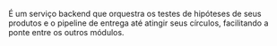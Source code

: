 É um serviço backend que orquestra os testes de hipóteses de seus produtos e o pipeline de entrega até atingir seus círculos, facilitando a ponte entre os outros módulos.